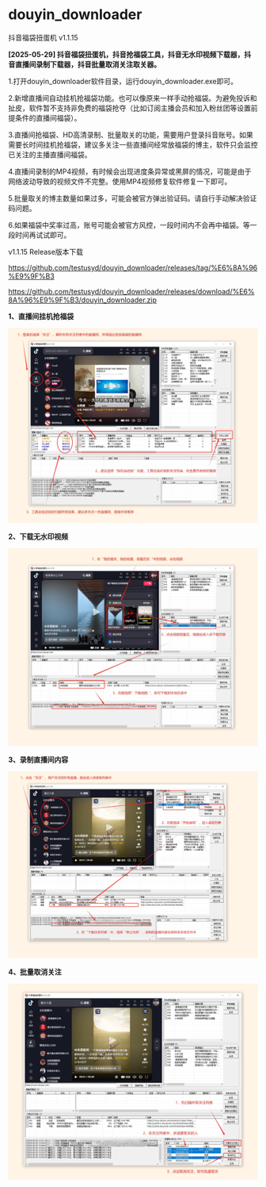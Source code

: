 # douyin_downloader

抖音福袋扭蛋机 v1.1.15


**[2025-05-29] 抖音福袋扭蛋机，抖音抢福袋工具，抖音无水印视频下载器，抖音直播间录制下载器，抖音批量取消关注取关器。**


1.打开douyin_downloader软件目录，运行douyin_downloader.exe即可。


2.新增直播间自动挂机抢福袋功能。也可以像原来一样手动抢福袋。为避免投诉和扯皮，软件暂不支持非免费的福袋抢夺（比如订阅主播会员和加入粉丝团等设置前提条件的直播间福袋）。


3.直播间抢福袋、HD高清录制、批量取关的功能，需要用户登录抖音账号。如果需要长时间挂机抢福袋，建议多关注一些直播间经常放福袋的博主，软件只会监控已关注的主播直播间福袋。


4.直播间录制的MP4视频，有时候会出现进度条异常或黑屏的情况，可能是由于网络波动导致的视频文件不完整。使用MP4视频修复软件修复一下即可。


5.批量取关的博主数量如果过多，可能会被官方弹出验证码。请自行手动解决验证码问题。


6.如果福袋中奖率过高，账号可能会被官方风控，一段时间内不会再中福袋。等一段时间再试试即可。




v1.1.15 Release版本下载


https://github.com/testusyd/douyin_downloader/releases/tag/%E6%8A%96%E9%9F%B3


https://github.com/testusyd/douyin_downloader/releases/download/%E6%8A%96%E9%9F%B3/douyin_downloader.zip



**1、直播间挂机抢福袋**

![下载无水印视频](使用教程/1、直播间挂机抢福袋.png "直播间挂机抢福袋")

**2、下载无水印视频**

![下载无水印视频](使用教程/2、下载无水印视频.png "下载无水印视频")

**3、录制直播间内容**

![录制直播间视频](使用教程/3、录制直播间内容.png "录制直播间内容")

**4、批量取消关注**

![批量取消关注](使用教程/4、批量取消关注.png "批量取消关注")



